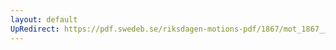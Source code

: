 ```yaml
---
layout: default
UpRedirect: https://pdf.swedeb.se/riksdagen-motions-pdf/1867/mot_1867__fk__00058/mot_1867__fk__00058_002.pdf
---
```

